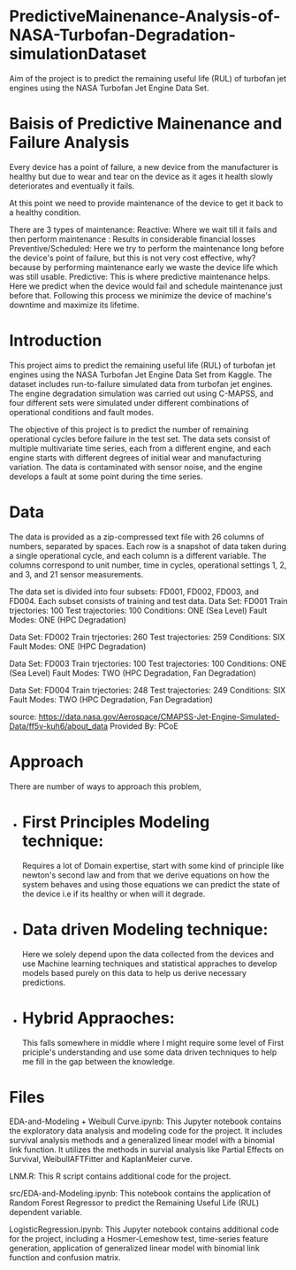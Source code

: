 # PredictiveMainenance-Analysis-of-NASA-Turbofan-Degradation-simulationDataset
Aim of the project is to predict the remaining useful life (RUL) of turbofan jet engines using the NASA Turbofan Jet Engine Data Set.

# Baisis of Predictive Mainenance and Failure Analysis
Every device has a point of failure, a new device from the manufacturer is healthy but due to wear and tear on the device as it ages it health slowly deteriorates and eventually it fails. 

At this point we need to provide maintenance of the device to get it back to a healthy condition. 

There are 3 types of maintenance: 
Reactive: 
	Where we wait till it fails and then perform maintenance : Results in considerable financial losses 
Preventive/Scheduled: 
	 Here we try to perform the maintenance long before the device's point of failure, but this is not very cost effective, why? 
	 because by performing maintenance early we waste the device life which was still usable.
Predictive: 
	 This is where predictive maintenance helps.
	 Here we predict when the device would fail and schedule maintenance just before that. Following this process we minimize the device of machine's downtime and maximize its lifetime. 


# Introduction

This project aims to predict the remaining useful life (RUL) of turbofan jet engines using the NASA Turbofan Jet Engine Data Set from Kaggle. The dataset includes run-to-failure simulated data from turbofan jet engines. The engine degradation simulation was carried out using C-MAPSS, and four different sets were simulated under different combinations of operational conditions and fault modes.

The objective of this project is to predict the number of remaining operational cycles before failure in the test set. The data sets consist of multiple multivariate time series, each from a different engine, and each engine starts with different degrees of initial wear and manufacturing variation. The data is contaminated with sensor noise, and the engine develops a fault at some point during the time series.

# Data

The data is provided as a zip-compressed text file with 26 columns of numbers, separated by spaces. Each row is a snapshot of data taken during a single operational cycle, and each column is a different variable. The columns correspond to unit number, time in cycles, operational settings 1, 2, and 3, and 21 sensor measurements.

The data set is divided into four subsets: FD001, FD002, FD003, and FD004. Each subset consists of training and test data. Data Set: FD001
Train trjectories: 100
Test trajectories: 100
Conditions: ONE (Sea Level)
Fault Modes: ONE (HPC Degradation)

Data Set: FD002
Train trjectories: 260
Test trajectories: 259
Conditions: SIX
Fault Modes: ONE (HPC Degradation)

Data Set: FD003
Train trjectories: 100
Test trajectories: 100
Conditions: ONE (Sea Level)
Fault Modes: TWO (HPC Degradation, Fan Degradation)

Data Set: FD004
Train trjectories: 248
Test trajectories: 249
Conditions: SIX
Fault Modes: TWO (HPC Degradation, Fan Degradation)

source: https://data.nasa.gov/Aerospace/CMAPSS-Jet-Engine-Simulated-Data/ff5v-kuh6/about_data 
Provided By: PCoE

# Approach
There are number of ways to approach this problem, 
- # First Principles Modeling technique:
  Requires a lot of Domain expertise, start with some kind of principle like newton's second law and from that we derive equations on how the system behaves and using those equations we can predict the state of the device i.e if its healthy or when will it degrade.
- # Data driven Modeling technique:
  Here we solely depend upon the data collected from the devices and use Machine learning techniques and statistical appraches to develop models based purely on this data to help us derive necessary predictions.
- # Hybrid Appraoches:
  This falls somewhere in middle where I might require some level of First priciple's understanding and use some data driven techniques to help me fill in the gap between the knowledge.
# Files
EDA-and-Modeling + Weibull Curve.ipynb: This Jupyter notebook contains the exploratory data analysis and modeling code for the project. It includes survival analysis methods and a generalized linear model with a binomial link function. It utilizes the methods in survial analysis like Partial Effects on Survival, WeibullAFTFitter and KaplanMeier curve.

LNM.R: This R script contains additional code for the project.

src/EDA-and-Modeling.ipynb: This notebook contains the application of Random Forest Regressor to predict the Remaining Useful Life (RUL) dependent variable.

LogisticRegression.ipynb: This Jupyter notebook contains additional code for the project, including a Hosmer-Lemeshow test, time-series feature generation, application of generalized linear model with binomial link function and confusion matrix.
